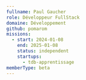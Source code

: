 ```yaml
---
fullname: Paul Gaucher
role: Développeur FullStack
domaine: Développement
github: pomarom
missions:
  - start: 2024-01-08
    end: 2025-01-08
    status: independent
    startups:
      - tdb-apprentissage
memberType: beta
---
```

